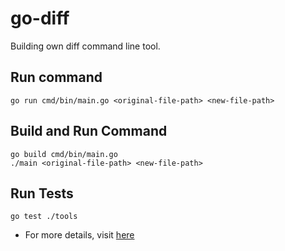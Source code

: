 # go-diff
Building own diff command line tool.

## Run command
```
go run cmd/bin/main.go <original-file-path> <new-file-path>
```

## Build and Run Command
```
go build cmd/bin/main.go
./main <original-file-path> <new-file-path>
```

## Run Tests
```
go test ./tools
```

- For more details, visit [here](https://codingchallenges.fyi/challenges/challenge-diff)
